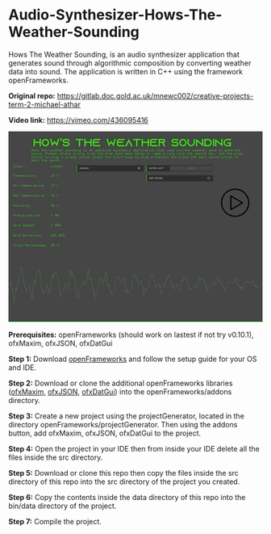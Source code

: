 # Audio-Synthesizer-Hows-The-Weather-Sounding
Hows The Weather Sounding, is an audio synthesizer application that generates sound through algorithmic composition by converting weather data into sound. The application is written in C++ using the framework openFrameworks. 

**Original repo:** https://gitlab.doc.gold.ac.uk/mnewc002/creative-projects-term-2-michael-athar

**Video link:** https://vimeo.com/436095416

![](preview.gif)

**Prerequisites:**
openFrameworks (should work on lastest if not try v0.10.1),
ofxMaxim, 
ofxJSON,
ofxDatGui

**Step 1:** Download [openFrameworks](https://openframeworks.cc/download/) and follow the setup guide for your OS and IDE.

**Step 2:** Download or clone the additional openFrameworks libraries ([ofxMaxim](https://github.com/micknoise/Maximilian), [ofxJSON](https://github.com/jeffcrouse/ofxJSON), [ofxDatGui](https://github.com/braitsch/ofxDatGui)) into the openFrameworks/addons directory. 

**Step 3:** Create a new project using the projectGenerator, located in the directory openFrameworks/projectGenerator. Then using the addons button, add ofxMaxim, ofxJSON, ofxDatGui to the project. 

**Step 4:** Open the project in your IDE then from inside your IDE delete all the files inside the src directory.

**Step 5:** Download or clone this repo then copy the files inside the src directory of this repo into the src directory of the project you created.

**Step 6:** Copy the contents inside the data directory of this repo into the bin/data directory of the project.  

**Step 7:** Compile the project.
